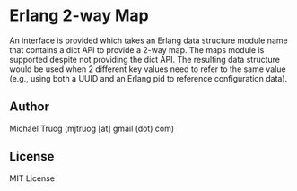 Erlang 2-way Map
================

An interface is provided which takes an Erlang data structure module name
that contains a dict API to provide a 2-way map.  The maps module is
supported despite not providing the dict API.  The resulting data structure
would be used when 2 different key values need to refer to the same value
(e.g., using both a UUID and an Erlang pid to reference configuration data).

Author
------

Michael Truog (mjtruog [at] gmail (dot) com)

License
-------

MIT License
